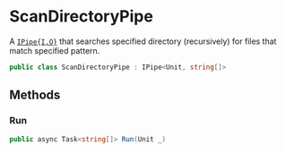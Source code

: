 # ScanDirectoryPipe
A [`IPipe{I,O}`](./IPipe{I,O}.md) that searches specified directory (recursively) for files that match specified pattern.

```cs
public class ScanDirectoryPipe : IPipe<Unit, string[]>
```

## Methods
### Run
```cs
public async Task<string[]> Run(Unit _)
```

